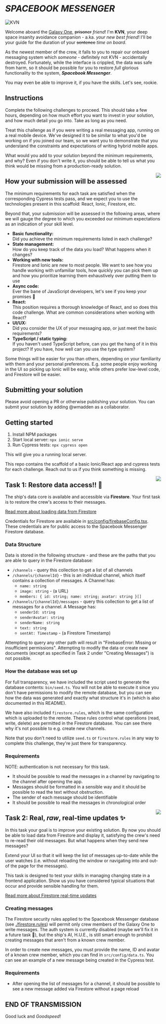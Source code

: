 # *_SPACEBOOK MESSENGER_*

![KVN](https://static.wikia.nocookie.net/final-space/images/3/37/Final_Space_S1_E4_47.png)

Welcome aboard the [Galaxy One](https://final-space.fandom.com/wiki/Galaxy_One), ~~prisoner~~ _friend_! I'm **KVN**, your deep space insanity avoidance companion - a.ka. _your new best friend_! I'll be your guide for the duration of your ~~sentence~~ _time on board_.

As the newest member of the crew, it falls to you to repair our onboard messaging system which _someone_ - definitely not KVN - accidentally destroyed. Fortunately, while the interface is crippled, the data was safe from harm, so it should be possible for you to restore _full_ glorious functionality to the system, **_Spacebook Messenger_**.

You may even be able to improve it, if you have the skills. Let's see, rookie.

## Instructions

Complete the following challenges to proceed. This should take a few hours, depending on how much effort you want to invest in your solution, and how much detail you go into. Take as long as you need.

Treat this challenge as if you were writing a real messaging app, running on a real mobile device. We've designed it to be similar to what you'd be working on if you joined our team, so we want you to demonstrate that you understand the constraints and expectations of writing hybrid mobile apps.

What would you add to your solution beyond the minimum requirements, and why? Even if you don't write it, you should be able to tell us what you think would be missing from a production-ready solution.

<img src="https://static.wikia.nocookie.net/final-space/images/8/8a/Ventrexian_father_and_son_duo.jpg/revision/latest/scale-to-width-down/300?cb=20211114035828" align="right" style="margin-left: 1.0em" />

## How your submission will be assessed

The minimum requirements for each task are satisfied when the corresponding Cypress tests pass, and we expect you to use the technologies present in this scaffold: React, Ionic, Firestore, etc.

Beyond that, your submission will be assessed in the following areas, where we will gauge the degree to which you exceeded our minimum expectations as an indication of your skill level.

* **Basic functionality:** <br/>Did you achieve the minimum requirements listed in each challenge?
* **State management:** <br/>How do you keep track of the data you load? What happens when it changes?
* **Working with new tools:** <br/>Firestore and Ionic are new to most people. We want to see how you handle working with unfamiliar tools, how quickly you can pick them up and how you prioritize learning them exhaustively over putting them to use
* **Async code:** <br/>Ever the bane of JavaScript developers, let's see if you keep your promises 🤭
* **React:** <br/>This position requires a thorough knowledge of React, and so does this code challenge. What are common considerations when working with React?
* **UI/UX:** <br/>Did you consider the UX of your messaging app, or just meet the basic requirements?
* **TypeScript / static typing:** <br/>If you haven't used TypeScript before, can you get the hang of it in this project? If you have, how well can you use the type system?

Some things will be easier for you than others, depending on your familiarity with them and your personal preferences. E.g. some people enjoy working in the UI so picking up Ionic will be easy, while others prefer low-level code, and Firestore will be easier.

## Submitting your solution

Please avoid opening a PR or otherwise publishing your solution. You can submit your solution by adding @wmadden as a collaborator.

## Getting started

1. Install NPM packages
2. Start local server: `npx ionic serve`
3. Run Cypress tests: `npx cypress open`

This will give you a running local server.

This repo contains the scaffold of a basic Ionic/React app and cypress tests for each challenge. Reach out to us if you think something is missing.

<img src="https://static.wikia.nocookie.net/final-space/images/2/2c/Final_Space_S1_E7_4.png/revision/latest/scale-to-width-down/300?cb=20200110173200" align="right" style="margin-left: 1.0em" />

## Task 1: Restore data access!! 🚨

The ship's data core is available and accessible via **Firestore**. Your first task is to restore the crew's access to their messages.

[Read more about loading data from Firestore](https://firebase.google.com/docs/firestore/query-data/get-data)

Credentials for Firestore are available in [src/config/firebaseConfig.tsx](src/config/firebaseConfig.tsx). These credentials are for public access to the Spacebook Messenger Firestore database.
### Data Structure

Data is stored in the following structure - and these are the paths that you are able to query in the Firestore database:

* `/channels` - query this collection to get a list of all channels
* `/channels/{channelId}` - this is an individual channel, which itself contains a collection of messages. A Channel has:
  * `name: string`
  * `image: string` - (a URL)
  * `members: { id: string; name: string; avatar: string }[]`
* `/channels/{channelId}/messages` - query this collection to get a list of messages for a channel. A Message has:
  * `senderId: string`
  * `senderAvatar: string`
  * `senderName: string`
  * `text: string`
  * `sentAt: Timestamp` - (a Firestore Timestamp)

Attempting to query any other path will result in "FirebaseError: Missing or insufficient permissions". Attempting to modify the data or create new documents (except as specified in Task 2 under "Creating Messages") is not possible.

### How the database was set up

For full transparency, we have included the script used to generate the database contents: `bin/seed.ts`. You will not be able to execute it since you don't have permissions to modify the remote database, but you can see how the data was generated and exactly what structure it's in (which is also documented in this README).

We have also included `firestore.rules`, which is the same configuration which is uploaded to the remote. These rules control what operations (read, write, delete) are permitted in the Firestore database. You can see there why it's not possible to e.g. create new channels.

Note that you don't need to utilize `seed.ts` or `firestore.rules` in any way to complete this challenge, they're just there for transparency.

### Requirements

NOTE: authentication is not necessary for this task.

* It should be possible to read the messages in a channel by navigating to the channel after opening the app.
* Messages should be formatted in a sensible way and it should be possible to read the text without obstruction.
* The sender of each message should be identifiable
* It should be possible to read the messages in chronological order

<img src="https://pbs.twimg.com/profile_images/1027069105398984704/y7dBMFgW_200x200.jpg" align="right" style="margin-left: 1.0em" />

## Task 2: Real, **_raw_**, real-time updates ✨

In this task your goal is to improve your existing solution. By now you should be able to load data from Firestore and display it, satisfying the crew's need to re-read their old messages. But what happens when they send new messages?

Extend your UI so that it will keep the list of messages up-to-date while the user watches (i.e. without reloading the window or navigating into and out-of the page for the messages).

This task is designed to test your skills in managing changing state in a frontend application. Show us you have considered typical situations that occur and provide sensible handling for them.

[Read more about Firestore real-time updates](https://firebase.google.com/docs/firestore/query-data/listen)

### Creating messages

The Firestore security rules applied to the Spacebook Messenger database (see [./firestore.rules](./firestore.rules)) will permit only crew members of the Galaxy One to write messages. The auth system is currently disabled (maybe we'll fix it in a future task 🤔), but the ship's AI, H.U.E., is still smart enough to prohibit creating messages that aren't from a known crew member.

In order to create new messages, you must provide the name, ID and avatar of a known crew member, which you can find in `src/config/data.ts`. You can see an example of a new message being created in the Cypress test.

### Requirements

* After opening the list of messages for a channel, it should be possible to see a new message added via Firestore without a page reload

## END OF TRANSMISSION

Good luck and _Goodspeed_!
